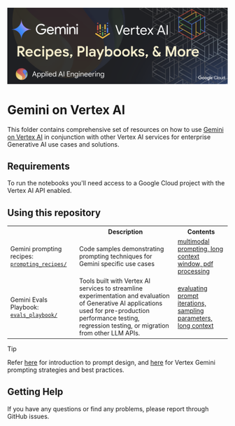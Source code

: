 ![gemini_resources_banner](../../assets/gemini_resources_banner.png)

# Gemini on Vertex AI

This folder contains comprehensive set of resources on how to use [Gemini on Vertex AI](https://cloud.google.com/vertex-ai/generative-ai/docs/multimodal/overview) in conjunction with other Vertex AI services for enterprise Generative AI use cases and solutions.

## Requirements
To run the notebooks you'll need access to a Google Cloud project with the Vertex AI API enabled.

## Using this repository

<table>

  <tr>
    <th></th>
    <th style="text-align: center;">Description</th>
    <th style="text-align: center;">Contents</th>
  </tr>
    <tr>
    <td>
      Gemini prompting recipes:
      <a href="./prompting_recipes"><code>prompting_recipes/</code></a>
    </td>
    <td>
      Code samples demonstrating prompting techniques for Gemini specific use cases
    </td>
    <td><a href="./prompting_recipes">multimodal prompting, long context window, pdf processing</a></td>
  </tr>

  </tr>
    <tr>
    <td>
      Gemini Evals Playbook:
      <a href="./evals_playbook"><code>evals_playbook/</code></a>
    </td>
    <td>
      Tools built with Vertex AI services to streamline experimentation and evaluation of Generative AI applications used for pre-production performance testing, regression testing, or migration from other LLM APIs.
    </td>
    <td><a href="./evals_playbook">evaluating prompt iterations, sampling parameters, long context</a></td>
  </tr>

</table>

> [!TIP]
> Refer [here](https://cloud.google.com/vertex-ai/generative-ai/docs/learn/prompts/introduction-prompt-design) for introduction to prompt design, and [here](https://cloud.google.com/vertex-ai/generative-ai/docs/learn/prompts/prompt-design-strategies) for Vertex Gemini prompting strategies and best practices.

## Getting Help
If you have any questions or find any problems, please report through GitHub issues.